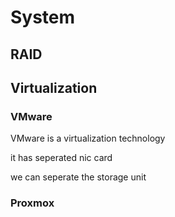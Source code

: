 # System

## RAID

## Virtualization

### VMware

VMware is a virtualization technology

it has seperated nic card

we can seperate the storage unit

### Proxmox
